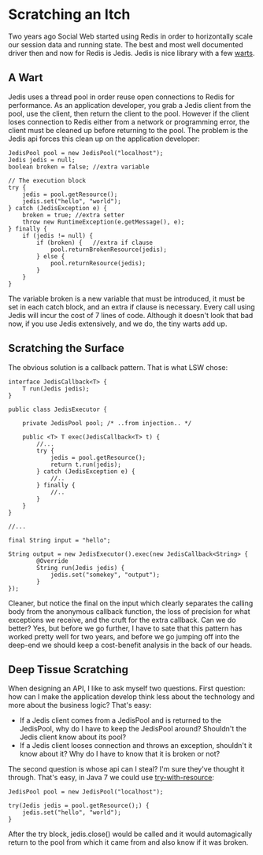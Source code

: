 # Scratching an Itch

Two years ago Social Web started using Redis in order to horizontally scale our session data and running state. The best and most well documented driver then and now for Redis is Jedis. Jedis is nice library with a few [warts](https://github.com/xetorthio/jedis/issues/44).

## A Wart

Jedis uses a thread pool in order reuse open connections to Redis for performance. As an application developer, you grab a Jedis client from the pool, use the client, then return the client to the pool. However if the client loses connection to Redis either from a network or programming error, the client must be cleaned up before returning to the pool. The problem is the Jedis api forces this clean up on the application developer:

	JedisPool pool = new JedisPool("localhost");	
	Jedis jedis = null;
	boolean broken = false; //extra variable

	// The execution block
	try {
		jedis = pool.getResource();
		jedis.set("hello", "world");
	} catch (JedisException e) {
		broken = true; //extra setter
		throw new RuntimeException(e.getMessage(), e);
	} finally {
		if (jedis != null) {
			if (broken) {	//extra if clause
				pool.returnBrokenResource(jedis);
			} else {
				pool.returnResource(jedis);
			}
		}
	}

The variable broken is a new variable that must be introduced, it must be set in each catch block, and an extra if clause is necessary. Every call using Jedis will incur the cost of 7 lines of code. Although it doesn't look that bad now, if you use Jedis extensively, and we do, the tiny warts add up.

## Scratching the Surface

The obvious solution is a callback pattern. That is what LSW chose:

	interface JedisCallback<T> {
		T run(Jedis jedis);
	}

	public class JedisExecutor {

		private JedisPool pool; /* ..from injection.. */

		public <T> T exec(JedisCallback<T> t) {
			//...
			try {
				jedis = pool.getResource();
				return t.run(jedis);
			} catch (JedisException e) {
				//..
			} finally {
				//..
			}
		}
	}

	//...

	final String input = "hello";

	String output = new JedisExecutor().exec(new JedisCallback<String> {
			@Override
			String run(Jedis jedis) {
				jedis.set("somekey", "output");
			}
	});

Cleaner, but notice the final on the input which clearly separates the calling body from the anonymous callback function, the loss of precision for what exceptions we receive, and the cruft for the extra callback. Can we do better? Yes, but before we go further, I have to sate that this pattern has worked pretty well for two years, and before we go jumping off into the deep-end we should keep a cost-benefit analysis in the back of our heads.

## Deep Tissue Scratching

When designing an API, I like to ask myself two questions. First question: how can I make the application develop think less about the technology and more about the business logic? That's easy:

- If a Jedis client comes from a JedisPool and is returned to the JedisPool, why do I have to keep the JedisPool around? Shouldn't the Jedis client know about its pool?
- If a Jedis client looses connection and throws an exception, shouldn't it know about it? Why do I have to know that it is broken or not?

The second question is whose api can I steal? I'm sure they've thought it through. That's easy, in Java 7 we could use [try-with-resource](http://docs.oracle.com/javase/tutorial/essential/exceptions/tryResourceClose.html):

	JedisPool pool = new JedisPool("localhost");	
	
	try(Jedis jedis = pool.getResource();) {
		jedis.set("hello", "world");
	}

After the try block, jedis.close() would be called and it would automagically return to the pool from which it came from and also know if it was broken.




